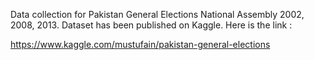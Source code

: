 Data collection for Pakistan General Elections National Assembly 2002, 2008, 2013.
Dataset has been published on Kaggle. Here is the link : 

https://www.kaggle.com/mustufain/pakistan-general-elections

